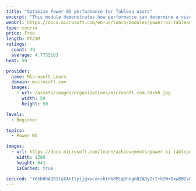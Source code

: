 ```yaml
---
title: "Optimize Power BI performance for Tableau users"
excerpt: "This module demonstrates how performance can determine a visual's usefulness."
webUrl: https://docs.microsoft.com/en-us/learn/modules/power-bi-tableau-optimize-performance/
type: course
price: Free
length: PT21M
ratings:
  count: 49
  average: 4.7755103
heat: 50

provider:
  name: Microsoft Learn
  domain: microsoft.com
  images:
    - url: /assets/images/organizations/microsoft.com-50x50.jpg
      width: 50
      height: 50

levels:
  - Beginner

topics:
  - Power BI

images:
  - url: https://docs.microsoft.com/learn/achievements/power-bi-tableau-optimize-performance-social.png
    width: 1280
    height: 641
    isCached: true

secured: "Y8eb0hAQ91taXAnItyijgxwca+shtHb8PLqShVgnBZADyIr1+hIW+GxwBMZvQbFqAzG0+yHBJnWYqetQhag7nmZKjGRRMR/uWTKOr9XNhx5hHkPPZ+rC5c2PwY+bnoTzUwDTp+HXaHy5KBIuBOIGTTyYZJKYkJRUbu785Ey86HKLCzqeL6Jed6gy505M+0+8NaCDtJ9fVaYUvpWPyT+uSddXWX0a9xVHGO/Eg6NU+sLvG9l7stIpOyxOYGszMUObysKPsLLXIs4jvWIzNmeIoEnNLCz9zyZK5VCPApCQkZJEUJ6eLCDu5jW03PjwPC2yMekgdwwVaOR29LLI1tCnth96oyw/cdp5WGJ7AjYnMO3/R+O9BNYSjs2Exm8VgRBYU0Q0NAVbjSCRdGndyV3CaU0j4s+WG8rf3dmuhorV7XU=;oPXamheHKGj6hhL2CwbDcg=="
---
```


